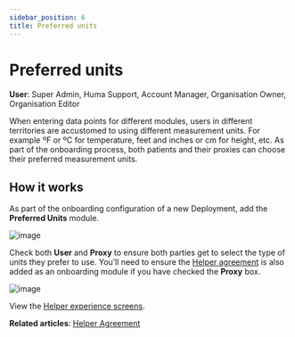 ```yaml
---
sidebar_position: 6
title: Preferred units 
---
```

# Preferred units
**User**: Super Admin, Huma Support, Account Manager, Organisation Owner, Organisation Editor

When entering data points for different modules, users in different territories are accustomed to using different measurement units. For example ºF or ºC for temperature, feet and inches or cm for height, etc. As part of the onboarding process, both patients and their proxies can choose their preferred measurement units.
## How it works​
As part of the onboarding configuration of a new Deployment, add the **Preferred Units** module.

![image](./assets/PreferredUnits01.png)

Check both **User** and **Proxy** to ensure both parties get to select the type of units they prefer to use. You’ll need to ensure the [Helper agreement](./helper-agreement.md) is also added as an onboarding module if you have checked the **Proxy** box.

![image](./assets/PreferredUnits02.png)

View the [Helper experience screens](https://www.figma.com/file/6AJeEs7bfU6ITVhJRWJ7SQ/Huma1---App?node-id=3169%3A134023).

**Related articles**: [Helper Agreement](./helper-agreement.md) 
